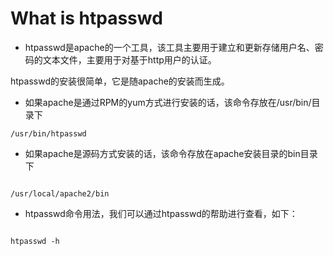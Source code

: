 # What is htpasswd


* htpasswd是apache的一个工具，该工具主要用于建立和更新存储用户名、密码的文本文件，主要用于对基于http用户的认证。

htpasswd的安装很简单，它是随apache的安装而生成。

* 如果apache是通过RPM的yum方式进行安装的话，该命令存放在/usr/bin/目录下

```
/usr/bin/htpasswd
```


* 如果apache是源码方式安装的话，该命令存放在apache安装目录的bin目录下

```

/usr/local/apache2/bin

```


* htpasswd命令用法，我们可以通过htpasswd的帮助进行查看，如下：

```

htpasswd -h


```



